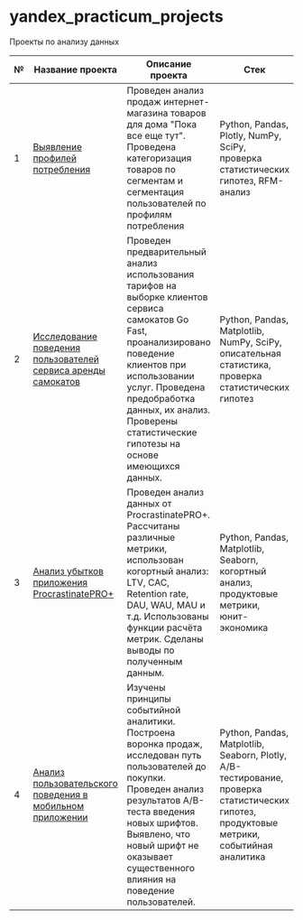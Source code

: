 # yandex_practicum_projects
Проекты по анализу данных

| № | Название проекта | Описание проекта | Стек |
| --- | --- | --- | --- |
| 1 | [Выявление профилей потребления](https://github.com/korneeva-anastasia/yandex_practicum_projects/tree/main/final_ecomm) | Проведен анализ продаж интернет-магазина товаров для дома "Пока все еще тут". Проведена категоризация товаров по сегментам и сегментация пользователей по профилям потребления | Python, Pandas, Plotly, NumPy, SciPy, проверка статистических гипотез, RFM-анализ |
| 2 | [Исследование поведения пользователей сервиса аренды самокатов](https://github.com/korneeva-anastasia/Portfolio/tree/main/gofast) | Проведен предварительный анализ использования тарифов на выборке клиентов сервиса самокатов Go Fast, проанализировано поведение клиентов при использовании услуг. Проведена предобработка данных, их анализ. Проверены статистические гипотезы на основе имеющихся данных. | Python, Pandas, Matplotlib, NumPy, SciPy, описательная статистика, проверка статистических гипотез |
| 3 | [Анализ убытков приложения ProcrastinatePRO+](https://github.com/korneeva-anastasia/Portfolio/tree/main/procrastinate_pro) | Проведен анализ данных от ProcrastinatePRO+. Рассчитаны различные метрики, использован когортный анализ: LTV, CAC, Retention rate, DAU, WAU, MAU и т.д. Использованы функции расчёта метрик. Сделаны выводы по полученным данным. | Python, Pandas, Matplotlib, Seaborn, когортный анализ, продуктовые метрики, юнит-экономика |
| 4 | [Анализ пользовательского поведения в мобильном приложении](https://github.com/korneeva-anastasia/Portfolio/tree/main/mobapp) | Изучены принципы событийной аналитики. Построена воронка продаж, исследован путь пользователей до покупки. Проведен анализ результатов A/B-теста введения новых шрифтов. Выявлено, что новый шрифт не оказывает существенного влияния на поведение пользователей. | Python, Pandas, Matplotlib, Seaborn, Plotly, A/B-тестирование, проверка статистических гипотез, продуктовые метрики, событийная аналитика |
